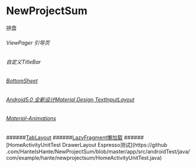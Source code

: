 # NewProjectSum
拼盘
###### ViewPager  引导页
###### 自定义TitleBar
###### [BottomSheet](https://github.com/hehonghui/android-tech-frontier/blob/master/issue-49/%E5%A6%82%E4%BD%95%E4%BD%BF%E7%94%A8BottomSheet.md)
###### [Android5.0 全新设计Material Design TextInputLayout](https://github.com/HanteIsHante/NewProjectSum/blob/master/app/src/main/java/com/example/hante/newprojectsum/textinputactivity/TextInputLayoutActivity.java)

###### [Material-Animations](https://github.com/lgvalle/Material-Animations)
######[TabLayout](https://github.com/HanteIsHante/NewProjectSum/tree/master/app/src/main/java/com/example/hante/newprojectsum/tablelayout)
######[LazyFragment懒加载](https://github.com/HanteIsHante/NewProjectSum/tree/master/app/src/main/java/com/example/hante/newprojectsum/tablelayout)
######[HomeActivityUnitTest DrawerLayout Espresso测试](https://github
.com/HanteIsHante/NewProjectSum/blob/master/app/src/androidTest/java/com/example/hante/newprojectsum/HomeActivityUnitTest.java)

